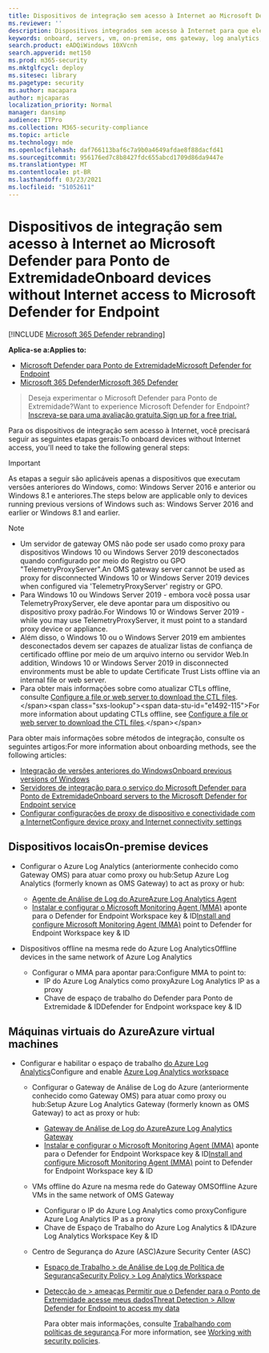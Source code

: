 ```yaml
---
title: Dispositivos de integração sem acesso à Internet ao Microsoft Defender para Ponto de Extremidade
ms.reviewer: ''
description: Dispositivos integrados sem acesso à Internet para que eles possam enviar dados do sensor para o sensor do Microsoft Defender ATP
keywords: onboard, servers, vm, on-premise, oms gateway, log analytics, azure log analytics, mma
search.product: eADQiWindows 10XVcnh
search.appverid: met150
ms.prod: m365-security
ms.mktglfcycl: deploy
ms.sitesec: library
ms.pagetype: security
ms.author: macapara
author: mjcaparas
localization_priority: Normal
manager: dansimp
audience: ITPro
ms.collection: M365-security-compliance
ms.topic: article
ms.technology: mde
ms.openlocfilehash: daf766113baf6c7a9b0a4649afdae8f88dacfd41
ms.sourcegitcommit: 956176ed7c8b8427fdc655abcd1709d86da9447e
ms.translationtype: MT
ms.contentlocale: pt-BR
ms.lasthandoff: 03/23/2021
ms.locfileid: "51052611"
---
```

# <a name="onboard-devices-without-internet-access-to-microsoft-defender-for-endpoint"></a><span data-ttu-id="e1492-104">Dispositivos de integração sem acesso à Internet ao Microsoft Defender para Ponto de Extremidade</span><span class="sxs-lookup"><span data-stu-id="e1492-104">Onboard devices without Internet access to Microsoft Defender for Endpoint</span></span>

[!INCLUDE [Microsoft 365 Defender rebranding](../../includes/microsoft-defender.md)]


<span data-ttu-id="e1492-105">**Aplica-se a:**</span><span class="sxs-lookup"><span data-stu-id="e1492-105">**Applies to:**</span></span>
- [<span data-ttu-id="e1492-106">Microsoft Defender para Ponto de Extremidade</span><span class="sxs-lookup"><span data-stu-id="e1492-106">Microsoft Defender for Endpoint</span></span>](https://go.microsoft.com/fwlink/p/?linkid=2146631)
- [<span data-ttu-id="e1492-107">Microsoft 365 Defender</span><span class="sxs-lookup"><span data-stu-id="e1492-107">Microsoft 365 Defender</span></span>](https://go.microsoft.com/fwlink/?linkid=2118804)

> <span data-ttu-id="e1492-108">Deseja experimentar o Microsoft Defender para Ponto de Extremidade?</span><span class="sxs-lookup"><span data-stu-id="e1492-108">Want to experience Microsoft Defender for Endpoint?</span></span> [<span data-ttu-id="e1492-109">Inscreva-se para uma avaliação gratuita.</span><span class="sxs-lookup"><span data-stu-id="e1492-109">Sign up for a free trial.</span></span>](https://www.microsoft.com/microsoft-365/windows/microsoft-defender-atp?ocid=docs-wdatp-exposedapis-abovefoldlink)


<span data-ttu-id="e1492-110">Para os dispositivos de integração sem acesso à Internet, você precisará seguir as seguintes etapas gerais:</span><span class="sxs-lookup"><span data-stu-id="e1492-110">To onboard devices without Internet access, you'll need to take the following general steps:</span></span>

> [!IMPORTANT] 
> <span data-ttu-id="e1492-111">As etapas a seguir são aplicáveis apenas a dispositivos que executam versões anteriores do Windows, como: Windows Server 2016 e anterior ou Windows 8.1 e anteriores.</span><span class="sxs-lookup"><span data-stu-id="e1492-111">The steps below are applicable only to devices running previous versions of Windows such as: Windows Server 2016 and earlier or Windows 8.1 and earlier.</span></span>

> [!NOTE]
> - <span data-ttu-id="e1492-112">Um servidor de gateway OMS não pode ser usado como proxy para dispositivos Windows 10 ou Windows Server 2019 desconectados quando configurado por meio do Registro ou GPO "TelemetryProxyServer".</span><span class="sxs-lookup"><span data-stu-id="e1492-112">An OMS gateway server cannot be used as proxy for disconnected Windows 10 or Windows Server 2019 devices when configured via 'TelemetryProxyServer' registry or GPO.</span></span>
> - <span data-ttu-id="e1492-113">Para Windows 10 ou Windows Server 2019 - embora você possa usar TelemetryProxyServer, ele deve apontar para um dispositivo ou dispositivo proxy padrão.</span><span class="sxs-lookup"><span data-stu-id="e1492-113">For Windows 10 or Windows Server 2019 - while you may use TelemetryProxyServer, it must point to a standard proxy device or appliance.</span></span>
> - <span data-ttu-id="e1492-114">Além disso, o Windows 10 ou o Windows Server 2019 em ambientes desconectados devem ser capazes de atualizar listas de confiança de certificado offline por meio de um arquivo interno ou servidor Web.</span><span class="sxs-lookup"><span data-stu-id="e1492-114">In addition, Windows 10 or Windows Server 2019 in disconnected environments must be able to update Certificate Trust Lists offline via an internal file or web server.</span></span>
> - <span data-ttu-id="e1492-115">Para obter mais informações sobre como atualizar CTLs offline, consulte [Configure a file or web server to download the CTL files](https://docs.microsoft.com/previous-versions/windows/it-pro/windows-server-2012-r2-and-2012/dn265983(v=ws.11)#configure-a-file-or-web-server-to-download-the-ctl-files).</span><span class="sxs-lookup"><span data-stu-id="e1492-115">For more information about updating CTLs offline, see [Configure a file or web server to download the CTL files](https://docs.microsoft.com/previous-versions/windows/it-pro/windows-server-2012-r2-and-2012/dn265983(v=ws.11)#configure-a-file-or-web-server-to-download-the-ctl-files).</span></span>

<span data-ttu-id="e1492-116">Para obter mais informações sobre métodos de integração, consulte os seguintes artigos:</span><span class="sxs-lookup"><span data-stu-id="e1492-116">For more information about onboarding methods, see the following articles:</span></span>
- [<span data-ttu-id="e1492-117">Integração de versões anteriores do Windows</span><span class="sxs-lookup"><span data-stu-id="e1492-117">Onboard previous versions of Windows</span></span>](https://docs.microsoft.com/microsoft-365/security/defender-endpoint/onboard-downlevel)
- [<span data-ttu-id="e1492-118">Servidores de integração para o serviço do Microsoft Defender para Ponto de Extremidade</span><span class="sxs-lookup"><span data-stu-id="e1492-118">Onboard servers to the Microsoft Defender for Endpoint service</span></span>](https://docs.microsoft.com/microsoft-365/security/defender-endpoint/configure-server-endpoints#windows-server-2008-r2-sp1--windows-server-2012-r2-and-windows-server-2016)
- [<span data-ttu-id="e1492-119">Configurar configurações de proxy de dispositivo e conectividade com a Internet</span><span class="sxs-lookup"><span data-stu-id="e1492-119">Configure device proxy and Internet connectivity settings</span></span>](https://docs.microsoft.com/microsoft-365/security/defender-endpoint/configure-proxy-internet#configure-the-proxy-server-manually-using-a-registry-based-static-proxy)

## <a name="on-premise-devices"></a><span data-ttu-id="e1492-120">Dispositivos locais</span><span class="sxs-lookup"><span data-stu-id="e1492-120">On-premise devices</span></span>

- <span data-ttu-id="e1492-121">Configurar o Azure Log Analytics (anteriormente conhecido como Gateway OMS) para atuar como proxy ou hub:</span><span class="sxs-lookup"><span data-stu-id="e1492-121">Setup Azure Log Analytics (formerly known as OMS Gateway) to act as proxy or hub:</span></span>
  - [<span data-ttu-id="e1492-122">Agente de Análise de Log do Azure</span><span class="sxs-lookup"><span data-stu-id="e1492-122">Azure Log Analytics Agent</span></span>](https://docs.microsoft.com/azure/azure-monitor/platform/gateway#download-the-log-analytics-gateway)
  - <span data-ttu-id="e1492-123">[Instalar e configurar o Microsoft Monitoring Agent (MMA)](configure-server-endpoints.md#install-and-configure-microsoft-monitoring-agent-mma-to-report-sensor-data-to-microsoft-defender-for-endpoint) aponte para o Defender for Endpoint Workspace key & ID</span><span class="sxs-lookup"><span data-stu-id="e1492-123">[Install and configure Microsoft Monitoring Agent (MMA)](configure-server-endpoints.md#install-and-configure-microsoft-monitoring-agent-mma-to-report-sensor-data-to-microsoft-defender-for-endpoint) point to Defender for Endpoint Workspace key & ID</span></span>

- <span data-ttu-id="e1492-124">Dispositivos offline na mesma rede do Azure Log Analytics</span><span class="sxs-lookup"><span data-stu-id="e1492-124">Offline devices in the same network of Azure Log Analytics</span></span>
  -  <span data-ttu-id="e1492-125">Configurar o MMA para apontar para:</span><span class="sxs-lookup"><span data-stu-id="e1492-125">Configure MMA to point to:</span></span>
     - <span data-ttu-id="e1492-126">IP do Azure Log Analytics como proxy</span><span class="sxs-lookup"><span data-stu-id="e1492-126">Azure Log Analytics IP as a proxy</span></span>
     - <span data-ttu-id="e1492-127">Chave de espaço de trabalho do Defender para Ponto de Extremidade & ID</span><span class="sxs-lookup"><span data-stu-id="e1492-127">Defender for Endpoint workspace key & ID</span></span>

## <a name="azure-virtual-machines"></a><span data-ttu-id="e1492-128">Máquinas virtuais do Azure</span><span class="sxs-lookup"><span data-stu-id="e1492-128">Azure virtual machines</span></span>
- <span data-ttu-id="e1492-129">Configurar e habilitar o espaço de trabalho [do Azure Log Analytics](https://docs.microsoft.com/azure/azure-monitor/platform/gateway)</span><span class="sxs-lookup"><span data-stu-id="e1492-129">Configure and enable [Azure Log Analytics workspace](https://docs.microsoft.com/azure/azure-monitor/platform/gateway)</span></span>

    - <span data-ttu-id="e1492-130">Configurar o Gateway de Análise de Log do Azure (anteriormente conhecido como Gateway OMS) para atuar como proxy ou hub:</span><span class="sxs-lookup"><span data-stu-id="e1492-130">Setup Azure Log Analytics Gateway (formerly known as OMS Gateway) to act as proxy or hub:</span></span>
      - [<span data-ttu-id="e1492-131">Gateway de Análise de Log do Azure</span><span class="sxs-lookup"><span data-stu-id="e1492-131">Azure Log Analytics Gateway</span></span>](https://docs.microsoft.com/azure/azure-monitor/platform/gateway#download-the-log-analytics-gateway)
      - <span data-ttu-id="e1492-132">[Instalar e configurar o Microsoft Monitoring Agent (MMA)](configure-server-endpoints.md#install-and-configure-microsoft-monitoring-agent-mma-to-report-sensor-data-to-microsoft-defender-for-endpoint) aponte para o Defender for Endpoint Workspace key & ID</span><span class="sxs-lookup"><span data-stu-id="e1492-132">[Install and configure Microsoft Monitoring Agent (MMA)](configure-server-endpoints.md#install-and-configure-microsoft-monitoring-agent-mma-to-report-sensor-data-to-microsoft-defender-for-endpoint) point to Defender for Endpoint Workspace key & ID</span></span>
    - <span data-ttu-id="e1492-133">VMs offline do Azure na mesma rede do Gateway OMS</span><span class="sxs-lookup"><span data-stu-id="e1492-133">Offline Azure VMs in the same network of OMS Gateway</span></span>
      - <span data-ttu-id="e1492-134">Configurar o IP do Azure Log Analytics como proxy</span><span class="sxs-lookup"><span data-stu-id="e1492-134">Configure Azure Log Analytics IP as a proxy</span></span>
      - <span data-ttu-id="e1492-135">Chave de Espaço de Trabalho do Azure Log Analytics & ID</span><span class="sxs-lookup"><span data-stu-id="e1492-135">Azure Log Analytics Workspace Key & ID</span></span>

    - <span data-ttu-id="e1492-136">Centro de Segurança do Azure (ASC)</span><span class="sxs-lookup"><span data-stu-id="e1492-136">Azure Security Center (ASC)</span></span>
      - [<span data-ttu-id="e1492-137">Espaço de Trabalho \> de Análise de Log de Política de Segurança</span><span class="sxs-lookup"><span data-stu-id="e1492-137">Security Policy \> Log Analytics Workspace</span></span>](https://docs.microsoft.com/azure/security-center/security-center-wdatp#enable-windows-defender-atp-integration)
      - [<span data-ttu-id="e1492-138">Detecção de \> ameaças Permitir que o Defender para o Ponto de Extremidade acesse meus dados</span><span class="sxs-lookup"><span data-stu-id="e1492-138">Threat Detection \> Allow Defender for Endpoint to access my data</span></span>](https://docs.microsoft.com/azure/security-center/security-center-wdatp#enable-windows-defender-atp-integration)

        <span data-ttu-id="e1492-139">Para obter mais informações, consulte [Trabalhando com políticas de segurança](https://docs.microsoft.com/azure/security-center/tutorial-security-policy).</span><span class="sxs-lookup"><span data-stu-id="e1492-139">For more information, see [Working with security policies](https://docs.microsoft.com/azure/security-center/tutorial-security-policy).</span></span>
